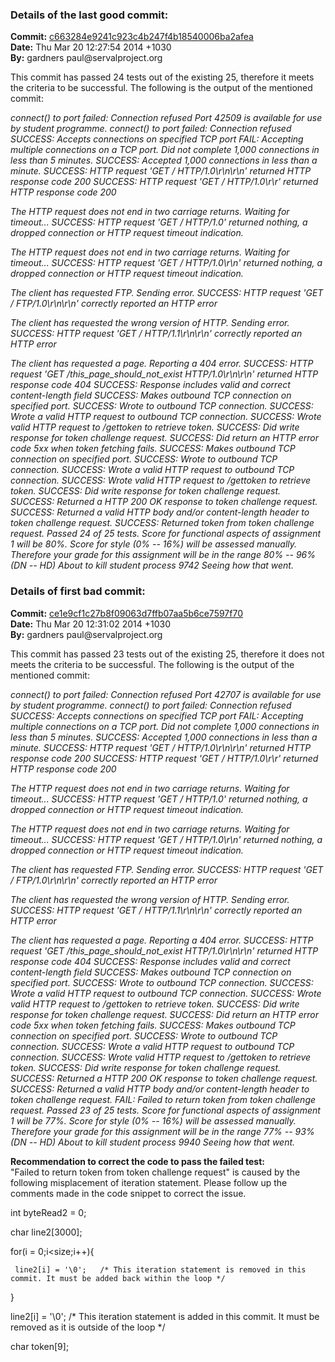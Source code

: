 <h3>Details of the last good commit:</h3>
<b>Commit:</b> <a href = "https://github.com/naji0006/2014SE3/commit/c663284e9241c923c4b247f4b18540006ba2afea#diff-97dbdc5217aebe3fe38e25646983c111" target = "_blank">c663284e9241c923c4b247f4b18540006ba2afea</a><br/>
<b>Date:</b> Thu Mar 20 12:27:54 2014 +1030<br/> 
<b>By:</b> gardners paul@servalproject.org<br/>

This commit has passed 24 tests out of the existing 25, therefore it meets the criteria to be successful. The following is the output of the mentioned commit:

<i>connect() to port failed: Connection refused
Port 42509 is available for use by student programme.
connect() to port failed: Connection refused
SUCCESS: Accepts connections on specified TCP port
FAIL: Accepting multiple connections on a TCP port. Did not complete 1,000 connections in less than 5 minutes.
SUCCESS: Accepted 1,000 connections in less than a minute.
SUCCESS: HTTP request 'GET / HTTP/1.0\r\n\r\n' returned HTTP response code 200
SUCCESS: HTTP request 'GET / HTTP/1.0\r\r' returned HTTP response code 200

The HTTP request does not end in two carriage returns. Waiting for timeout...
SUCCESS: HTTP request 'GET / HTTP/1.0' returned nothing, a dropped connection or HTTP request timeout indication.

The HTTP request does not end in two carriage returns. Waiting for timeout...
SUCCESS: HTTP request 'GET / HTTP/1.0\r\n' returned nothing, a dropped connection or HTTP request timeout indication.

The client has requested FTP. Sending error.
SUCCESS: HTTP request 'GET / FTP/1.0\r\n\r\n' correctly reported an HTTP error

The client has requested the wrong version of HTTP. Sending error.
SUCCESS: HTTP request 'GET / HTTP/1.1\r\n\r\n' correctly reported an HTTP error

The client has requested a page. Reporting a 404 error.
SUCCESS: HTTP request 'GET /this_page_should_not_exist HTTP/1.0\r\n\r\n' returned HTTP response code 404
SUCCESS: Response includes valid and correct content-length field
SUCCESS: Makes outbound TCP connection on specified port.
SUCCESS: Wrote to outbound TCP connection.
SUCCESS: Wrote a valid HTTP request to outbound TCP connection.
SUCCESS: Wrote valid HTTP request to /gettoken to retrieve token.
SUCCESS: Did write response for token challenge request.
SUCCESS: Did return an HTTP error code 5xx when token fetching fails.
SUCCESS: Makes outbound TCP connection on specified port.
SUCCESS: Wrote to outbound TCP connection.
SUCCESS: Wrote a valid HTTP request to outbound TCP connection.
SUCCESS: Wrote valid HTTP request to /gettoken to retrieve token.
SUCCESS: Did write response for token challenge request.
SUCCESS: Returned a HTTP 200 OK response to token challenge request.
SUCCESS: Returned a valid HTTP body and/or content-length header to token challenge request.
SUCCESS: Returned token from token challenge request.
Passed 24 of 25 tests.
Score for functional aspects of assignment 1 will be 80%.
Score for style (0% -- 16%) will be assessed manually.
Therefore your grade for this assignment will be in the range 80% -- 96% (DN -- HD)
About to kill student process 9742
Seeing how that went.</i>


<h3>Details of first bad commit:</h3>
<b>Commit:</b> <a href = "https://github.com/naji0006/2014SE3/commit/ce1e9cf1c27b8f09063d7ffb07aa5b6ce7597f70#diff-97dbdc5217aebe3fe38e25646983c111" target = "_blank">ce1e9cf1c27b8f09063d7ffb07aa5b6ce7597f70</a><br/>
<b>Date:</b> Thu Mar 20 12:31:02 2014 +1030<br/>
<b>By:</b> gardners paul@servalproject.org<br/> 

This commit has passed 23 tests out of the existing 25, therefore it does not meets the criteria to be successful. The following is the output of the mentioned commit:

<i>connect() to port failed: Connection refused
Port 42707 is available for use by student programme.
connect() to port failed: Connection refused
SUCCESS: Accepts connections on specified TCP port
FAIL: Accepting multiple connections on a TCP port. Did not complete 1,000 connections in less than 5 minutes.
SUCCESS: Accepted 1,000 connections in less than a minute.
SUCCESS: HTTP request 'GET / HTTP/1.0\r\n\r\n' returned HTTP response code 200
SUCCESS: HTTP request 'GET / HTTP/1.0\r\r' returned HTTP response code 200

The HTTP request does not end in two carriage returns. Waiting for timeout...
SUCCESS: HTTP request 'GET / HTTP/1.0' returned nothing, a dropped connection or HTTP request timeout indication.

The HTTP request does not end in two carriage returns. Waiting for timeout...
SUCCESS: HTTP request 'GET / HTTP/1.0\r\n' returned nothing, a dropped connection or HTTP request timeout indication.

The client has requested FTP. Sending error.
SUCCESS: HTTP request 'GET / FTP/1.0\r\n\r\n' correctly reported an HTTP error

The client has requested the wrong version of HTTP. Sending error.
SUCCESS: HTTP request 'GET / HTTP/1.1\r\n\r\n' correctly reported an HTTP error

The client has requested a page. Reporting a 404 error.
SUCCESS: HTTP request 'GET /this_page_should_not_exist HTTP/1.0\r\n\r\n' returned HTTP response code 404
SUCCESS: Response includes valid and correct content-length field
SUCCESS: Makes outbound TCP connection on specified port.
SUCCESS: Wrote to outbound TCP connection.
SUCCESS: Wrote a valid HTTP request to outbound TCP connection.
SUCCESS: Wrote valid HTTP request to /gettoken to retrieve token.
SUCCESS: Did write response for token challenge request.
SUCCESS: Did return an HTTP error code 5xx when token fetching fails.
SUCCESS: Makes outbound TCP connection on specified port.
SUCCESS: Wrote to outbound TCP connection.
SUCCESS: Wrote a valid HTTP request to outbound TCP connection.
SUCCESS: Wrote valid HTTP request to /gettoken to retrieve token.
SUCCESS: Did write response for token challenge request.
SUCCESS: Returned a HTTP 200 OK response to token challenge request.
SUCCESS: Returned a valid HTTP body and/or content-length header to token challenge request.
FAIL: Failed to return token from token challenge request.
Passed 23 of 25 tests.
Score for functional aspects of assignment 1 will be 77%.
Score for style (0% -- 16%) will be assessed manually.
Therefore your grade for this assignment will be in the range 77% -- 93% (DN -- HD)
About to kill student process 9940
Seeing how that went.</i>

<b>Recommendation to correct the code to pass the failed test:</b><br/>
"Failed to return token from token challenge request" is caused by the following misplacement of iteration statement. Please follow up the comments made in the code snippet to correct the issue.

int byteRead2 = 0;

char line2[3000];

for(i = 0;i<size;i++){ 

     line2[i] = '\0';   /* This iteration statement is removed in this commit. It must be added back within the loop */
}

line2[i] = '\0'; /* This iteration statement is added in this commit. It must be removed as it is outside of the loop */

char token[9];
